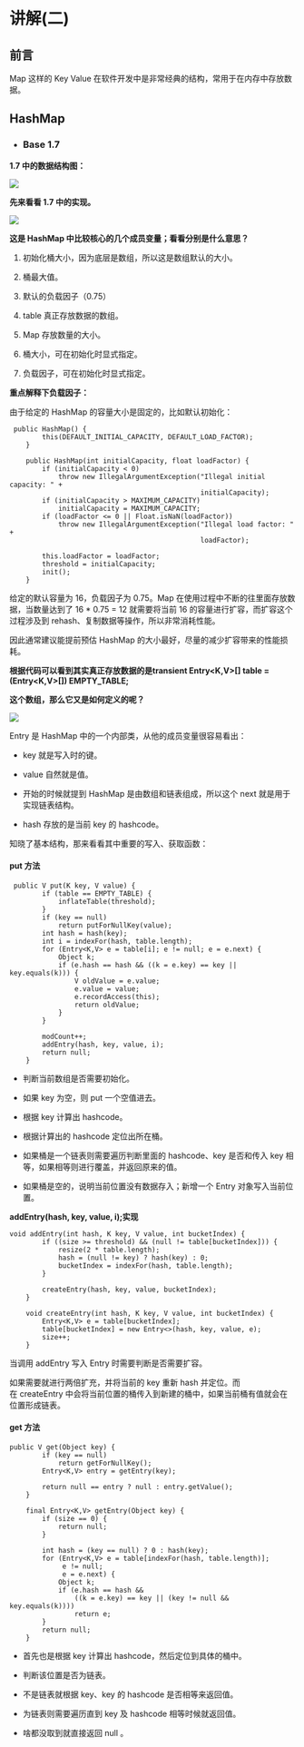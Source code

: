 # 讲解\(二\)

## **前言**

Map 这样的 Key Value 在软件开发中是非常经典的结构，常用于在内存中存放数据。

## **HashMap**

* ### **Base 1.7**

**1.7 中的数据结构图：**

![](https://mmbiz.qpic.cn/mmbiz_jpg/csD7FygBVl2YrHfgckicQvCZFaT240KJuniawDic6DVLxibmw3cLgbicF8ibyajrpibGcbezT6TWR0ibJcDmnHmwuss7ZQ/640?wx_fmt=jpeg&tp=webp&wxfrom=5&wx_lazy=1)

**先来看看 1.7 中的实现。**

![](https://mmbiz.qpic.cn/mmbiz_jpg/csD7FygBVl2YrHfgckicQvCZFaT240KJuzYhM1hVO4fokTzXoDrcy5zjRLibfXhhF1QrWxXu3S9uVACrAbcLjNvg/640?wx_fmt=jpeg&tp=webp&wxfrom=5&wx_lazy=1)

**这是 HashMap 中比较核心的几个成员变量；看看分别是什么意思？**

1. 初始化桶大小，因为底层是数组，所以这是数组默认的大小。

2. 桶最大值。

3. 默认的负载因子（0.75）

4. table 真正存放数据的数组。

5. Map 存放数量的大小。

6. 桶大小，可在初始化时显式指定。

7. 负载因子，可在初始化时显式指定。

**重点解释下负载因子：**

由于给定的 HashMap 的容量大小是固定的，比如默认初始化：

```
 public HashMap() {
        this(DEFAULT_INITIAL_CAPACITY, DEFAULT_LOAD_FACTOR);
    }

    public HashMap(int initialCapacity, float loadFactor) {
        if (initialCapacity < 0)
            throw new IllegalArgumentException("Illegal initial capacity: " +
                                               initialCapacity);
        if (initialCapacity > MAXIMUM_CAPACITY)
            initialCapacity = MAXIMUM_CAPACITY;
        if (loadFactor <= 0 || Float.isNaN(loadFactor))
            throw new IllegalArgumentException("Illegal load factor: " +
                                               loadFactor);

        this.loadFactor = loadFactor;
        threshold = initialCapacity;
        init();
    }
```

给定的默认容量为 16，负载因子为 0.75。Map 在使用过程中不断的往里面存放数据，当数量达到了 16 \* 0.75 = 12 就需要将当前 16 的容量进行扩容，而扩容这个过程涉及到 rehash、复制数据等操作，所以非常消耗性能。

因此通常建议能提前预估 HashMap 的大小最好，尽量的减少扩容带来的性能损耗。

**根据代码可以看到其实真正存放数据的是transient Entry&lt;K,V&gt;\[\] table = \(Entry&lt;K,V&gt;\[\]\) EMPTY\_TABLE;**

**这个数组，那么它又是如何定义的呢？**

![](https://mmbiz.qpic.cn/mmbiz_jpg/csD7FygBVl2YrHfgckicQvCZFaT240KJuX0o4uxUqo3XFULiaWedAr9z48BjRicBLaLLq9muCt1ftNafgJDyWKribg/640?wx_fmt=jpeg&tp=webp&wxfrom=5&wx_lazy=1)

Entry 是 HashMap 中的一个内部类，从他的成员变量很容易看出：

* key 就是写入时的键。

* value 自然就是值。

* 开始的时候就提到 HashMap 是由数组和链表组成，所以这个 next 就是用于实现链表结构。

* hash 存放的是当前 key 的 hashcode。

知晓了基本结构，那来看看其中重要的写入、获取函数：

#### **put 方法**

```
 public V put(K key, V value) {
        if (table == EMPTY_TABLE) {
            inflateTable(threshold);
        }
        if (key == null)
            return putForNullKey(value);
        int hash = hash(key);
        int i = indexFor(hash, table.length);
        for (Entry<K,V> e = table[i]; e != null; e = e.next) {
            Object k;
            if (e.hash == hash && ((k = e.key) == key || key.equals(k))) {
                V oldValue = e.value;
                e.value = value;
                e.recordAccess(this);
                return oldValue;
            }
        }

        modCount++;
        addEntry(hash, key, value, i);
        return null;
    }
```

* 判断当前数组是否需要初始化。

* 如果 key 为空，则 put 一个空值进去。

* 根据 key 计算出 hashcode。

* 根据计算出的 hashcode 定位出所在桶。

* 如果桶是一个链表则需要遍历判断里面的 hashcode、key 是否和传入 key 相等，如果相等则进行覆盖，并返回原来的值。

* 如果桶是空的，说明当前位置没有数据存入；新增一个 Entry 对象写入当前位置。

**addEntry\(hash, key, value, i\);实现**

```
void addEntry(int hash, K key, V value, int bucketIndex) {
        if ((size >= threshold) && (null != table[bucketIndex])) {
            resize(2 * table.length);
            hash = (null != key) ? hash(key) : 0;
            bucketIndex = indexFor(hash, table.length);
        }

        createEntry(hash, key, value, bucketIndex);
    }

    void createEntry(int hash, K key, V value, int bucketIndex) {
        Entry<K,V> e = table[bucketIndex];
        table[bucketIndex] = new Entry<>(hash, key, value, e);
        size++;
    }
```

当调用 addEntry 写入 Entry 时需要判断是否需要扩容。

如果需要就进行两倍扩充，并将当前的 key 重新 hash 并定位。而在 createEntry 中会将当前位置的桶传入到新建的桶中，如果当前桶有值就会在位置形成链表。

#### **get 方法**

```
public V get(Object key) {
        if (key == null)
            return getForNullKey();
        Entry<K,V> entry = getEntry(key);

        return null == entry ? null : entry.getValue();
    }

    final Entry<K,V> getEntry(Object key) {
        if (size == 0) {
            return null;
        }

        int hash = (key == null) ? 0 : hash(key);
        for (Entry<K,V> e = table[indexFor(hash, table.length)];
             e != null;
             e = e.next) {
            Object k;
            if (e.hash == hash &&
                ((k = e.key) == key || (key != null && key.equals(k))))
                return e;
        }
        return null;
    }
```

* 首先也是根据 key 计算出 hashcode，然后定位到具体的桶中。

* 判断该位置是否为链表。

* 不是链表就根据 key、key 的 hashcode 是否相等来返回值。

* 为链表则需要遍历直到 key 及 hashcode 相等时候就返回值。

* 啥都没取到就直接返回 null 。



